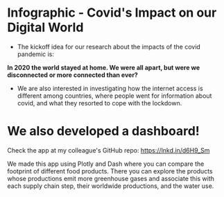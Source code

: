 # Infographic - Covid's Impact on our Digital World

- The kickoff idea for our research about the impacts
of the covid pandemic is:

**In 2020 the world stayed at home. We were all apart, but were we disconnected or more connected than ever?**

- We are also interested in investigating how the
internet access is different among countries, where
people went for information about covid, and what
they resorted to cope with the lockdown.

# We also developed a dashboard! 
Check the app at my colleague's GitHub repo: https://lnkd.in/d6H9_Sm

We made this app using Plotly and Dash where you can compare the footprint of different food products.
There you can explore the products whose productions emit more greenhouse gases and associate this with each supply chain step, their worldwide productions, and the water use.
